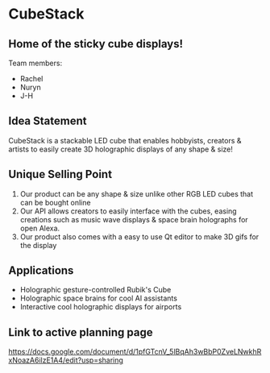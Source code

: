 # CubeStack
## Home of the sticky cube displays!

Team members: 
* Rachel
* Nuryn
* J-H

## Idea Statement
CubeStack is a stackable LED cube that enables hobbyists, creators & artists to easily create 3D holographic displays of any shape & size!

## Unique Selling Point
1. Our product can be any shape & size unlike other RGB LED cubes that can be bought online 
2. Our API allows creators to easily interface with the cubes, easing creations such as music wave displays & space brain holographs for open Alexa.
3. Our product also comes with a easy to use Qt editor to make 3D gifs for the display

## Applications
* Holographic gesture-controlled Rubik's Cube
* Holographic space brains for cool AI assistants
* Interactive cool holographic displays for airports

## Link to active planning page
https://docs.google.com/document/d/1pfGTcnV_5lBqAh3wBbP0ZveLNwkhRxNoazA6ilzE1A4/edit?usp=sharing
